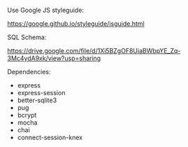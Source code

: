 Use Google JS styleguide:

https://google.github.io/styleguide/jsguide.html

SQL Schema:

https://drive.google.com/file/d/1Xi5BZgOF8UiaBWbpYE_Zq-3Mc4ydA9xk/view?usp=sharing
 
Dependencies:

- express
- express-session
- better-sqlite3
- pug
- bcrypt
- mocha
- chai
- connect-session-knex
